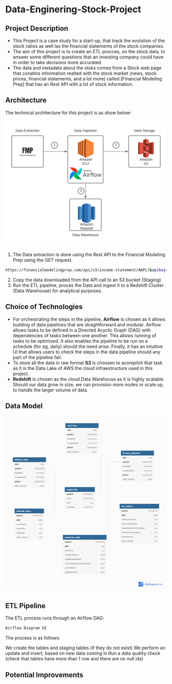 # Data-Enginering-Stock-Project

## Project Description
- This Project is a case study for a start-up, that track the evolution of the stock ratios as well las the financial statements of the stock companies.
- The aim of this project is to create an ETL procces, on the stock data, to answer some different questions that an investing company could have in order to take decisions more accurated.
- The data and metadata about the stoks comes from a Stock web page that conatins information realted with the stock market (news, stock prices, financial statements, and a lot more) called [Financial Modeling Prep] that has an Rest API with a lot of stock information.

## Architecture

The technical architecture for this project is as show below:


![Architecture](https://github.com/Justmaister/Data-Enginering-Stock-Project/blob/master/images/Finance%20Project%20Architecture.png)

1. The Data extraction is done using the Rest API to the Financial Modeling Prep using the GET request.
```sh
https://financialmodelingprep.com/api/v3/income-statement/AAPL?&apikey=demo'
```
2. Copy the data downloaded from the API call to an S3 bucket (Staging)
3. Run the ETL pipeline, proces the Data and ingest it to a Redshift Cluster (Data Warehouse) for analytical purposes.

## Choice of Technologies
- For orchestrating the steps in the pipeline, **Airflow** is chosen as it allows building of data pipelines that are straghtforward and modular. Airflow allows tasks to be defined in a Directed Acyclic Graph (DAG) with dependencies of tasks between one another. This allows running of tasks to be optimized. It also enables the pipeline to be run on a schedule (for eg, daily) should the need arise. Finally, it has an intuitive UI that allows users to check the steps in the data pipeline should any part of the pipeline fail.
- To store all the data in raw format **S3** is chossen to acomplish that task as it is the Data Lake of AWS the cloud infraestructure used in this project.
- **Redshift** is chosen as the cloud Data Warehouse as it is highly scalable. Should our data grow in size, we can provision more nodes or scale up, to handle the larger volume of data.

## Data Model

![Data Model](https://github.com/Justmaister/Data-Enginering-Stock-Project/blob/master/images/Data%20Model.png)

## ETL Pipeline

The ETL process runs through an Airflow DAG:

```sh
Airflow Diagram UI
```

The process is as follows:

We create the tables and staging tables (if they do not exist)
We perform an update and insert, based on new data coming in
Run a data quality check (check that tables have more than 1 row and there are no null ids)

## Potential Improvements
